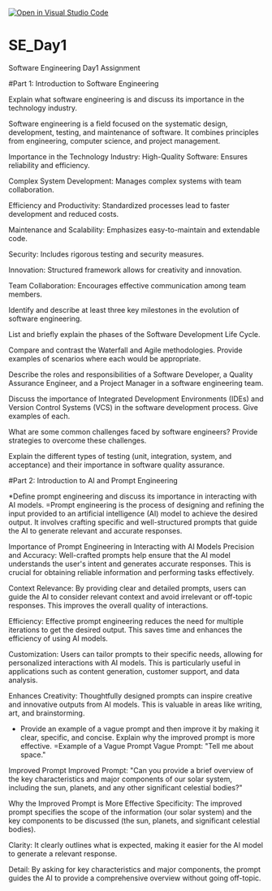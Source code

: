 [![Open in Visual Studio Code](https://classroom.github.com/assets/open-in-vscode-2e0aaae1b6195c2367325f4f02e2d04e9abb55f0b24a779b69b11b9e10269abc.svg)](https://classroom.github.com/online_ide?assignment_repo_id=18371215&assignment_repo_type=AssignmentRepo)
# SE_Day1
Software Engineering Day1 Assignment

#Part 1: Introduction to Software Engineering

Explain what software engineering is and discuss its importance in the technology industry.

Software engineering is a field focused on the systematic design, development, testing, and maintenance of software. It combines principles from engineering, computer science, and project management.

Importance in the Technology Industry:
High-Quality Software: Ensures reliability and efficiency.

Complex System Development: Manages complex systems with team collaboration.

Efficiency and Productivity: Standardized processes lead to faster development and reduced costs.

Maintenance and Scalability: Emphasizes easy-to-maintain and extendable code.

Security: Includes rigorous testing and security measures.

Innovation: Structured framework allows for creativity and innovation.

Team Collaboration: Encourages effective communication among team members.

Identify and describe at least three key milestones in the evolution of software engineering.


List and briefly explain the phases of the Software Development Life Cycle.


Compare and contrast the Waterfall and Agile methodologies. Provide examples of scenarios where each would be appropriate.


Describe the roles and responsibilities of a Software Developer, a Quality Assurance Engineer, and a Project Manager in a software engineering team.


Discuss the importance of Integrated Development Environments (IDEs) and Version Control Systems (VCS) in the software development process. Give examples of each.


What are some common challenges faced by software engineers? Provide strategies to overcome these challenges.


Explain the different types of testing (unit, integration, system, and acceptance) and their importance in software quality assurance.


#Part 2: Introduction to AI and Prompt Engineering


*Define prompt engineering and discuss its importance in interacting with AI models.
=Prompt engineering is the process of designing and refining the input provided to an artificial intelligence (AI) model to achieve the desired output. It involves crafting specific and well-structured prompts that guide the AI to generate relevant and accurate responses.

Importance of Prompt Engineering in Interacting with AI Models
Precision and Accuracy: Well-crafted prompts help ensure that the AI model understands the user's intent and generates accurate responses. This is crucial for obtaining reliable information and performing tasks effectively.

Context Relevance: By providing clear and detailed prompts, users can guide the AI to consider relevant context and avoid irrelevant or off-topic responses. This improves the overall quality of interactions.

Efficiency: Effective prompt engineering reduces the need for multiple iterations to get the desired output. This saves time and enhances the efficiency of using AI models.

Customization: Users can tailor prompts to their specific needs, allowing for personalized interactions with AI models. This is particularly useful in applications such as content generation, customer support, and data analysis.

Enhances Creativity: Thoughtfully designed prompts can inspire creative and innovative outputs from AI models. This is valuable in areas like writing, art, and brainstorming.



* Provide an example of a vague prompt and then improve it by making it clear, specific, and concise. Explain why the improved prompt is more effective.
=Example of a Vague Prompt
Vague Prompt: "Tell me about space."

Improved Prompt
Improved Prompt: "Can you provide a brief overview of the key characteristics and major components of our solar system, including the sun, planets, and any other significant celestial bodies?"

Why the Improved Prompt is More Effective
Specificity: The improved prompt specifies the scope of the information (our solar system) and the key components to be discussed (the sun, planets, and significant celestial bodies).

Clarity: It clearly outlines what is expected, making it easier for the AI model to generate a relevant response.

Detail: By asking for key characteristics and major components, the prompt guides the AI to provide a comprehensive overview without going off-topic.
